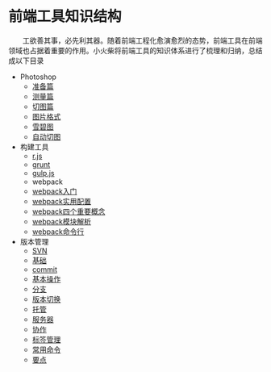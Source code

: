 # 前端工具知识结构

　　工欲善其事，必先利其器。随着前端工程化愈演愈烈的态势，前端工具在前端领域也占据着重要的作用。小火柴将前端工具的知识体系进行了梳理和归纳，总结成以下目录

* Photoshop
    * [准备篇](ps/prepare.md)
    * [测量篇](ps/mesuration.md)
    * [切图篇](ps/cut.md)
    * [图片格式](ps/imgType.md)
    * [雪碧图](ps/sprite.md)
    * [自动切图](ps/autoCut.md)
* 构建工具
    * [r.js](build/r.md)
    * [grunt](build/grunt.md)
    * [gulp.js](build/gulp.md)
    * webpack
    * [webpack入门](build/webpackIntro.md)
    * [webpack实用配置](build/webpackDeploy.md)
    * [webpack四个重要概念](build/webpackConcept.md)
    * [webpack模块解析](build/webpackModule.md)
    * [webpack命令行](build/webpackCli.md)   
* 版本管理
    * [SVN](version/svn.md) 
    * [基础](version/base.md) 
    * [commit](version/commit.md) 
    * [基本操作](version/baseOperation.md) 
    * [分支](version/branch.md) 
    * [版本切换](version/changeVersion.md) 
    * [托管](version/trusteeship.md) 
    * [服务器](version/server.md) 
    * [协作](version/cooperation.md) 
    * [标签管理](version/tag.md) 
    * [常用命令](version/command.md) 
    * [要点](version/point.md)         